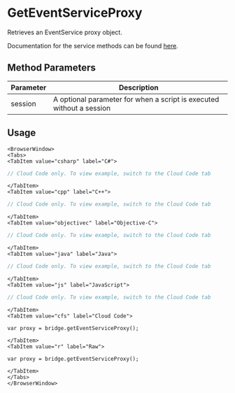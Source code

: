 # GetEventServiceProxy

Retrieves an EventService proxy object.

Documentation for the service methods can be found [here](/api/capi/event).

## Method Parameters
Parameter | Description
--------- | -----------
session | A optional parameter for when a script is executed without a session

## Usage

```mdx-code-block
<BrowserWindow>
<Tabs>
<TabItem value="csharp" label="C#">
```

```csharp
// Cloud Code only. To view example, switch to the Cloud Code tab
```

```mdx-code-block
</TabItem>
<TabItem value="cpp" label="C++">
```

```cpp
// Cloud Code only. To view example, switch to the Cloud Code tab
```

```mdx-code-block
</TabItem>
<TabItem value="objectivec" label="Objective-C">
```

```objectivec
// Cloud Code only. To view example, switch to the Cloud Code tab
```

```mdx-code-block
</TabItem>
<TabItem value="java" label="Java">
```

```java
// Cloud Code only. To view example, switch to the Cloud Code tab
```

```mdx-code-block
</TabItem>
<TabItem value="js" label="JavaScript">
```

```javascript
// Cloud Code only. To view example, switch to the Cloud Code tab
```

```mdx-code-block
</TabItem>
<TabItem value="cfs" label="Cloud Code">
```

```cfscript
var proxy = bridge.getEventServiceProxy();
```

```mdx-code-block
</TabItem>
<TabItem value="r" label="Raw">
```

```cfscript
var proxy = bridge.getEventServiceProxy();
```

```mdx-code-block
</TabItem>
</Tabs>
</BrowserWindow>
```

